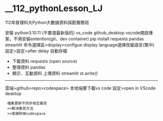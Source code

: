 # **__112_pythonLesson_LJ**
112年致理科大Python大數據資料探勘實務班

安裝 python3.10.11 (不要選最新版的)
     vs_code
     github_desktop
vscode開啟專案，不用安裝extention(git、dev container)
    pip install requests pandas streamlit
命令選擇區>display>configue display language選擇改變語言(繁中)
設定>設定>after delay 自動存檔

- 下載資料 requests (open source)
- 整理資料 pandas
- 顯示、互動資料
     上傳資料 streamlit
          *st.write()* 
---
雲端>github>repo>codespace>
本地端要下載vs code 
     設定>open in VScode desktop

     檔案更新不同步相互衝突
     >>解決衝突方法
     >>直接砍掉codespace